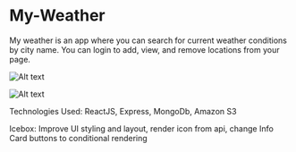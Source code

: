 # My-Weather 

My weather is an app where you can search for current weather conditions by city name. You can login to add, view, and remove locations from your page.

![Alt text](<https://i.imgur.com/Loyj07E.png>)

![Alt text](<https://i.imgur.com/TnTWs6N.png>)







Technologies Used: ReactJS, Express, MongoDb, Amazon S3

Icebox: Improve UI styling and layout, render icon from api, change Info Card buttons to conditional rendering 
